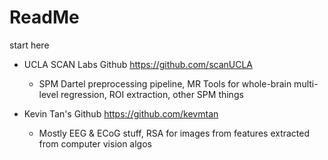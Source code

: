 # ReadMe
start here

* UCLA SCAN Labs Github https://github.com/scanUCLA
  * SPM Dartel preprocessing pipeline, MR Tools for whole-brain multi-level regression, ROI extraction, other SPM things

* Kevin Tan's Github https://github.com/kevmtan
  * Mostly EEG & ECoG stuff, RSA for images from features extracted from computer vision algos
